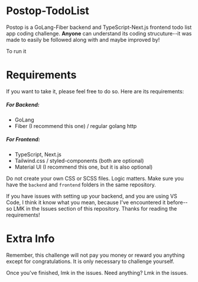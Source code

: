 # Postop-TodoList

Postop is a GoLang-Fiber backend and TypeScript-Next.js frontend todo list app coding challenge. **Anyone** can understand its coding strucuture--it was made to easily be followed along with and maybe improved by!

To run it

# Requirements

If you want to take it, please feel free to do so. Here are its requirements:

##### For Backend:

- GoLang
- Fiber (I recommend this one) / regular golang http

##### For Frontend:

- TypeScript, Next.js
- Tailwind.css / styled-components (both are optional)
- Material UI (I recommend this one, but it is also optional)

Do not create your own CSS or SCSS files. Logic matters.
Make sure you have the `backend` and `frontend` folders in the same repository.

If you have issues with setting up your backend, and you are using VS Code, I think it know what you mean, because I've encountered it before--so LMK in the Issues section of this repository. Thanks for reading the requirements!

# Extra Info

Remember, this challenge will not pay you money or reward you anything except for congratulations. It is only necessary to challenge yourself.

Once you've finished, lmk in the issues.
Need anything? Lmk in the issues.
